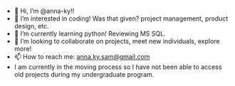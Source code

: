 - 👋 Hi, I’m @anna-ky!!
- 👀 I’m interested in coding! Was that given? project management, product design, etc.
- 🌱 I’m currently learning python! Reviewing MS SQL. 
- 💞️ I’m looking to collaborate on projects, meet new individuals, explore more!
- 📫 How to reach me: anna.ky.sam@gmail.com
- I am currently in the moving process so I have not been able to access old projects during my undergraduate program. 

<!---
anna-ky/anna-ky is a ✨ special ✨ repository because its `README.md` (this file) appears on your GitHub profile.
You can click the Preview link to take a look at your changes.
--->
